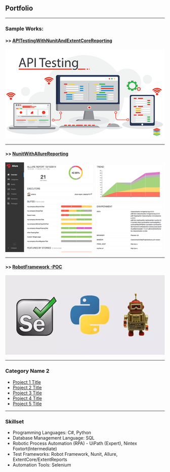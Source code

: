 ## Portfolio

---

### Sample Works:

#### >> [APITestingWithNunitAndExtentCoreReporting](/APITestingWithNunitAndExtentCoreReporting/)<br>
<img src="images/ApiTestingSample2.png?raw=true"/>

---
#### >> [NunitWithAllureReporting](/NunitWithAllureReporting/)<br>
<img src="images/AllureReportSample2.png?raw=true"/>

---
#### >> [RobotFramework -POC](/RFW-POC/)<br>
<img src="images/RobotFrameWorkSample.png?raw=true"/>

---

### Category Name 2

- [Project 1 Title](http://example.com/)
- [Project 2 Title](http://example.com/)
- [Project 3 Title](http://example.com/)
- [Project 4 Title](http://example.com/)
- [Project 5 Title](http://example.com/)

---


### Skillset
- Programming Languages: C#, Python
- Database Management Language: SQL 
- Robotic Process Automation (RPA) - UiPath (Expert), Nintex Foxtort(Intermediate)
- Test Frameworks: Robot Framework, Nunit, Allure, ExtentCore/ExtentReports
- Automation Tools: Selenium







